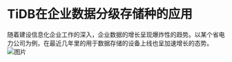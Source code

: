 # TiDB在企业数据分级存储种的应用
随着建设信息化企业工作的深入，企业数据的增长呈现爆炸性的趋势。以某个省电力公司为例，在最近几年里的用于数据存储的设备上线也呈加速增长的态势。
![图片](https://uploader.shimo.im/f/jpU1OC5K5IgfxyzB.png!thumbnail)
